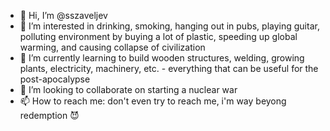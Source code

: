 - 👋 Hi, I’m @sszaveljev
- 👀 I’m interested in drinking, smoking, hanging out in pubs, playing guitar, polluting environment by buying a lot of plastic, speeding up global warming, and causing collapse of civilization
- 🌱 I’m currently learning to build wooden structures, welding, growing plants, electricity, machinery, etc. - everything that can be useful for the post-apocalypse
- 💞️ I’m looking to collaborate on starting a nuclear war
- 📫 How to reach me: don't even try to reach me, i'm way beyong redemption 😈

<!---
sszaveljev/sszaveljev is a ✨ special ✨ repository because its `README.md` (this file) appears on your GitHub profile.
You can click the Preview link to take a look at your changes.
--->
